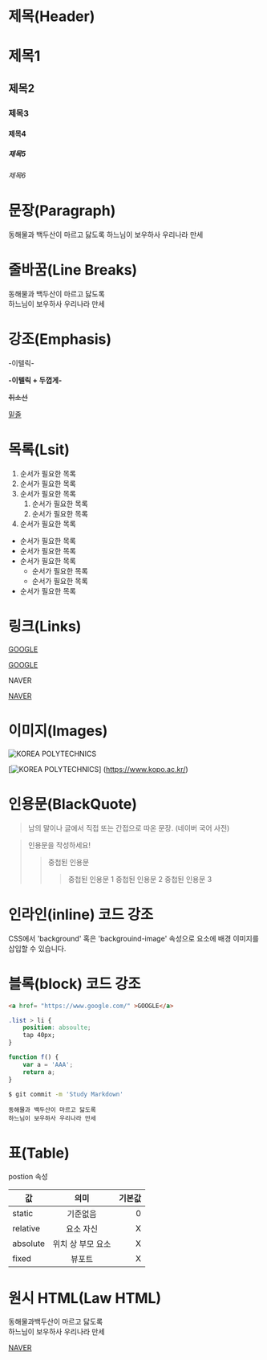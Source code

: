 # 제목(Header)

# 제목1
## 제목2
### 제목3
#### 제목4
##### 제목5
###### 제목6

# 문장(Paragraph)

동해물과 백두산이 마르고 닳도록
하느님이 보우하사 우리나라 만세

# 줄바꿈(Line Breaks)

동해물과 백두산이 마르고 닳도록      
하느님이 보우하사 우리나라 만세

# 강조(Emphasis)

-이텔릭-

**-이텔릭 + 두껍게-**

~~취소선~~

<u>밑줄</u>

# 목록(Lsit)

1. 순서가 필요한 목록
1. 순서가 필요한 목록
1. 순서가 필요한 목록
    1. 순서가 필요한 목록
    1. 순서가 필요한 목록
1. 순서가 필요한 목록

- 순서가 필요한 목록
- 순서가 필요한 목록
- 순서가 필요한 목록
    - 순서가 필요한 목록
    - 순서가 필요한 목록
- 순서가 필요한 목록
    
# 링크(Links)

<a href = "https://www.google.com/">GOOGLE</a>

[GOOGLE](https://www.google.com/)

<a hrdf="https://www.google.com/" title="네이버로 이동!">NAVER</a>

 [NAVER](https://www.naver.com/ "네이버로 이동!")

 # 이미지(Images)

 ![KOREA POLYTECHNICS](https://www.kopo.ac.kr/assets2021/img/logo_header_pc.png)
 
 [![KOREA POLYTECHNICS](https://www.kopo.ac.kr/assets2021/img/logo_header_pc.png)]
 (https://www.kopo.ac.kr/)

 # 인용문(BlackQuote)

 > 남의 말이나 글에서 직접 또는 간접으로 따온 문장.
 > (네이버 국어 사전)

 > 인용문을 작성하세요!
 >> 중첩된 인용문
 >>> 중첩된 인용문 1
 >>> 중첩된 인용문 2
 >>> 중첩된 인용문 3

 # 인라인(inline) 코드 강조

CSS에서 'background' 혹은 'backgrouind-image' 속성으로 요소에 배경 이미지를 삽입할 수 있습니다. 
# 블록(block) 코드 강조

```html
<a href= "https://www.google.com/" >GOOGLE</a>
```

```css
.list > li {
    position: absoulte;
    tap 40px;
}
```

```javascript
function f() {
    var a = 'AAA';
    return a;
}
```

```bash
$ git commit -m 'Study Markdown'
```

```plaintext
동해물과 백두산이 마르고 닳도록
하느님이 보우하사 우리나라 만세
```

# 표(Table)

postion 속성

값 | 의미 | 기본값
--|:--:|--:
static | 기준없음 | 0
relative | 요소 자신 | X
absolute | 위치 상 부모 요소 | X
fixed | 뷰포트 | X

# 원시 HTML(Law HTML)

동해물과<span stypl= "text-decoration:underline;">백두산</span>이 마르고 닳도록<br/>
하느님이 보우하사 우리나라 만세

<a href="https://www.naver.com/" title="네이버로 이동!" target="_blank">NAVER</a>